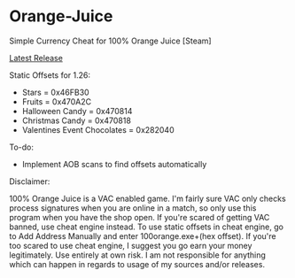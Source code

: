 # Orange-Juice
Simple Currency Cheat for 100% Orange Juice [Steam]

[Latest Release](https://github.com/tsuneko/Orange-Juice/files/1777061/999.Orange.Juice.Steam.1.26.zip)

Static Offsets for 1.26:

- Stars = 0x46FB30
- Fruits = 0x470A2C
- Halloween Candy = 0x470814
- Christmas Candy = 0x470818
- Valentines Event Chocolates = 0x282040

To-do:
- Implement AOB scans to find offsets automatically

Disclaimer:

100% Orange Juice is a VAC enabled game. I'm fairly sure VAC only checks process signatures when you are online in a match, so only use this program when you have the shop open. If you're scared of getting VAC banned, use cheat engine instead. To use static offsets in cheat engine, go to Add Address Manually and enter 100orange.exe+(hex offset). If you're too scared to use cheat engine, I suggest you go earn your money legitimately.  Use entirely at own risk. I am not responsible for anything which can happen in regards to usage of my sources and/or releases.
